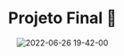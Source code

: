 <div align="center">

# Projeto Final 🤩

![2022-06-26 19-42-00](https://user-images.githubusercontent.com/101990719/175837255-f293ec30-52c6-487b-8d81-8d9ce4649785.gif)

</div>
